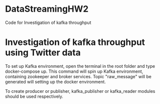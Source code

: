 # DataStreamingHW2
Code for Investigation of kafka throughput 

# Investigation of kafka throughput using Twitter data
To set up Kafka environment, open the terminal in the root folder and type docker-compose up. 
This command will spin up Kafka environment, containing zookeeper and broker services.
Topic "raw_message" will be generated will setting up the docker environment.

To create producer or publisher, kafka_publisher or kafka_reader modules should be used respectively.
